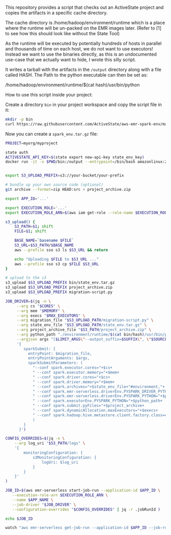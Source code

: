 This repository provides a script that checks out an ActiveState project and copies the artifacts in a
specific cache directory.

The cache directory is /home/hadoop/environment/runtime which is a place where
the runtime will be un-packed on the EMR images later. (Refer to [1] to see how
this should look like without the State Tool)

As the runtime will be executed by potentially hundreds of hosts in parallel
and thousands of time on each host, we do not want to use executors!
Instead we want to use the binaries directly, as this is an undocumented
use-case that we actually want to hide, I wrote this silly script.

It writes a tarball with the artifacts in the `/output` directory along with a file called HASH.
The Path to the python executable can then be set as:

/home/hadoop/environment/runtime/$(cat hash)/usr/bin/python

How to use this script inside your project:

Create a directory `bin` in your project workspace and copy the script file in it:

```sh
mkdir -p bin
curl https://raw.githubusercontent.com/ActiveState/aws-emr-spark-env/main/bin/create_spark_state_env.sh -O bin/create_spark_state_env.sh
```

Now you can create a `spark_env.tar.gz` file:

```sh
PROJECT=myorg/myproject

state auth
ACTIVESTATE_API_KEY=$(state export new-api-key state_env_key)
docker run -it -v $PWD/bin:/output --entrypoint=/bin/bash amazonlinux:2 /output /create_spark_state_env.sh $ACTIVESTATE_API_KEY $PROJECT


export S3_UPLOAD_PREFIX=s3://your-bucket/your-prefix

# bundle up your own source code (optional)
git archive --format=zip HEAD:src > project_archive.zip

export APP_ID='...'

export EXECUTION_ROLE='...'
export EXECUTION_ROLE_ARN=$(aws iam get-role --role-name $EXECUTION_ROLE | jq -r .Role.Arn )

s3_upload() {
    S3_PATH=$1; shift
    FILE=$1; shift

    BASE_NAME=`basename $FILE`
    S3_URL=$S3_PATH/$BASE_NAME
    aws --profile sso s3 ls $S3_URL && return

    echo "Uploading $FILE to $S3_URL ..."
    aws --profile sso s3 cp $FILE $S3_URL
}

# upload to the s3
s3_upload $S3_UPLOAD_PREFIX bin/state_env.tar.gz
s3_upload $S3_UPLOAD_PREFIX project_archive.zip 
s3_upload $S3_UPLOAD_PREFIX migration-script.py

JOB_DRIVER=$(jq -n \
     --arg cs "$CORES" \
     --arg mem "$MEMORY" \
     --arg execs "$MAX_EXECUTORS" \
     --arg migration_file "$S3_UPLOAD_PATH/migration-script.py" \
     --arg state_env_file "$S3_UPLOAD_PATH/state_env.tar.gz" \
     --arg project_archive_file "$S3_PATH/project_archive.zip" \
     --arg python_path "./environment/runtime/$(cat bin/hash)/usr/bin/python" \
     --argjson args "[$LIMIT_ARGS\"--output_suffix=$SUFFIX\", \"$SOURCE\"]" \
     '{
        sparkSubmit: {
          entryPoint: $migration_file,
          entryPointArguments: $args,
          sparkSubmitParameters: (
            "--conf spark.executor.cores="+$cs+
            " --conf spark.executor.memory="+$mem+
            " --conf spark.driver.cores="+$cs+
            " --conf spark.driver.memory="+$mem+
            " --conf spark.archives="+$state_env_file+"#environment,"+
            " --conf spark.emr-serverless.driverEnv.PYSPARK_DRIVER_PYTHON="+$python_path+
            " --conf spark.emr-serverless.driverEnv.PYSPARK_PYTHON="+$python_path+
            " --conf spark.executorEnv.PYSPARK_PYTHON="+$python_path+ 
            " --conf spark.submit.pyFiles="+$project_archive+
            " --conf spark.dynamicAllocation.maxExecutors="+$execs+
            " --conf spark.hadoop.hive.metastore.client.factory.class=com.amazonaws.glue.catalog.metastore.AWSGlueDataCatalogHiveClientFactory"
            )
        }
      }')

CONFIG_OVERRIDES=$(jq -n \
    --arg log_uri "$S3_PATH/logs" \
    '{
        monitoringConfiguration: {
            s3MonitoringConfiguration: {
                logUri: $log_uri
            }
        }
    }'
)

JOB_ID=$(aws emr-serverless start-job-run --application-id $APP_ID \
   --execution-role-arn $EXECUTION_ROLE_ARN \
   --name $APP_NAME \
   --job-driver "$JOB_DRIVER" \
   --configuration-overrides "$CONFIG_OVERRIDES" | jq -r .jobRunId )

echo $JOB_ID

watch "aws emr-serverless get-job-run --application-id $APP_ID --job-run-id $JOB_ID | jq '.jobRun | {state: .state, details: .stateDetails}'"
```


